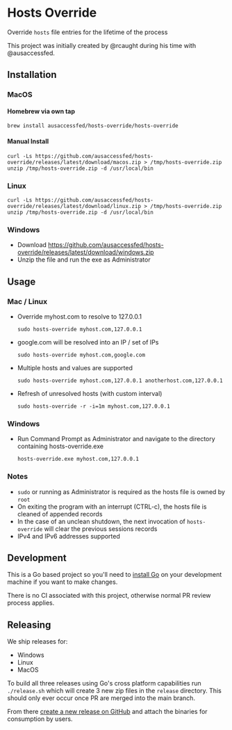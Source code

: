 # Hosts Override

Override `hosts` file entries for the lifetime of the process

This project was initially created by @rcaught during his time with @ausaccessfed.

## Installation

### MacOS

#### Homebrew via own tap

``` shell
brew install ausaccessfed/hosts-override/hosts-override
```

#### Manual Install

``` shell
curl -Ls https://github.com/ausaccessfed/hosts-override/releases/latest/download/macos.zip > /tmp/hosts-override.zip
unzip /tmp/hosts-override.zip -d /usr/local/bin
```

### Linux

``` shell
curl -Ls https://github.com/ausaccessfed/hosts-override/releases/latest/download/linux.zip > /tmp/hosts-override.zip
unzip /tmp/hosts-override.zip -d /usr/local/bin
```

### Windows

- Download <https://github.com/ausaccessfed/hosts-override/releases/latest/download/windows.zip>
- Unzip the file and run the exe as Administrator

## Usage

### Mac / Linux

- Override myhost.com to resolve to 127.0.0.1

  ``` shell
  sudo hosts-override myhost.com,127.0.0.1
  ```

- google.com will be resolved into an IP / set of IPs

  ``` shell
  sudo hosts-override myhost.com,google.com
  ```

- Multiple hosts and values are supported

  ``` shell
  sudo hosts-override myhost.com,127.0.0.1 anotherhost.com,127.0.0.1
  ```

- Refresh of unresolved hosts (with custom interval)

  ``` shell
  sudo hosts-override -r -i=1m myhost.com,127.0.0.1
  ```
  
### Windows

- Run Command Prompt as Administrator and navigate to the directory containing hosts-override.exe

  ``` shell
  hosts-override.exe myhost.com,127.0.0.1
  ```

### Notes

- `sudo` or running as Administrator is required as the hosts file is owned by `root`
- On exiting the program with an interrupt (CTRL-c), the hosts file is cleaned of appended records
- In the case of an unclean shutdown, the next invocation of `hosts-override` will clear the previous sessions records
- IPv4 and IPv6 addresses supported

## Development

This is a Go based project so you'll need to [install Go](https://golang.org/doc/install) on your development machine if you want to make changes.

There is no CI associated with this project, otherwise normal PR review process applies.

## Releasing

We ship releases for:

- Windows
- Linux
- MacOS

To build all three releases using Go's cross platform capabilities run `./release.sh` which will create 3 new zip files in the `release` directory. This should only ever occur once PR are merged into the main branch.

From there [create a new release on GitHub](https://github.com/ausaccessfed/hosts-override/releases/new) and attach the binaries for consumption by users.
